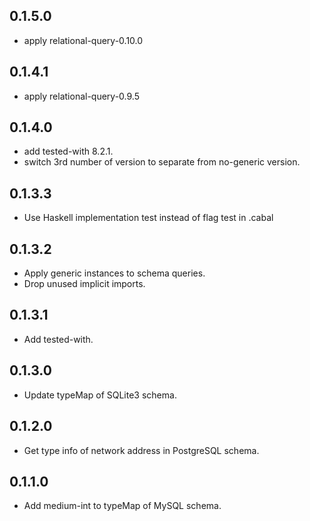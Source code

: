 <!-- -*- Markdown -*- -->

## 0.1.5.0

- apply relational-query-0.10.0

## 0.1.4.1

- apply relational-query-0.9.5

## 0.1.4.0

- add tested-with 8.2.1.
- switch 3rd number of version to separate from no-generic version.

## 0.1.3.3

- Use Haskell implementation test instead of flag test in .cabal

## 0.1.3.2

- Apply generic instances to schema queries.
- Drop unused implicit imports.

## 0.1.3.1

- Add tested-with.

## 0.1.3.0

- Update typeMap of SQLite3 schema.

## 0.1.2.0

- Get type info of network address in PostgreSQL schema.

## 0.1.1.0

- Add medium-int to typeMap of MySQL schema.

